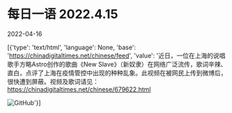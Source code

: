 # 每日一语 2022.4.15

2022-04-16

[{'type': 'text/html', 'language': None, 'base': 'https://chinadigitaltimes.net/chinese/feed', 'value': '近日，一位在上海的说唱歌手方略Astro创作的歌曲《New Slave》（新奴隶）在网络广泛流传，歌词辛辣、直白，点评了上海在疫情管控中出现的种种乱象。此视频在被网民上传到微博后，很快遭到屏蔽。视频及歌词请见：https://chinadigitaltimes.net/chinese/679622.html

![GitHub](https://chinadigitaltimes.net/chinese/files/2022/04/image-1650079743092.png)'}]